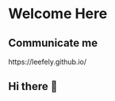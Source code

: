 # Welcome Here
## Communicate me
<p>https://leefely.github.io/</p>

## Hi there 👋
<!--
**LeeFely/LeeFely** is a ✨ _special_ ✨ repository because its `README.md` (this file) appears on your GitHub profile.

Here are some ideas to get you started:

- 🔭 I’m currently working on ...
- 🌱 I’m currently learning experiment for bioscience
- 👯 I’m looking to collaborate on EMBL, Stanford University, MIT, The University of Cambrige, Harvard University, UCLA, UC Brekely.
- 🤔 I’m looking for help with people who are suffered from cancer.
- 💬 Ask me about ...
- 📫 How to reach me: ...
- 😄 Pronouns: ...
- ⚡ Fun fact: ...
-->
